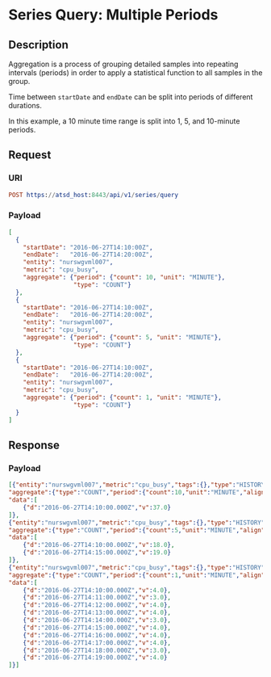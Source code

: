 # Series Query: Multiple Periods

## Description

Aggregation is a process of grouping detailed samples into repeating intervals (periods) in order to apply a statistical function to all samples in the group. 

Time between `startDate` and `endDate` can be split into periods of different durations. 

In this example, a 10 minute time range is split into 1, 5, and 10-minute periods.

## Request

### URI

```elm
POST https://atsd_host:8443/api/v1/series/query
```

### Payload

```json
[
  {
    "startDate": "2016-06-27T14:10:00Z",
    "endDate":   "2016-06-27T14:20:00Z",
    "entity": "nurswgvml007",
    "metric": "cpu_busy",
    "aggregate": {"period": {"count": 10, "unit": "MINUTE"},
                  "type": "COUNT"}
  },
  {
    "startDate": "2016-06-27T14:10:00Z",
    "endDate":   "2016-06-27T14:20:00Z",
    "entity": "nurswgvml007",
    "metric": "cpu_busy",
    "aggregate": {"period": {"count": 5, "unit": "MINUTE"},
                  "type": "COUNT"}
  },
  {
    "startDate": "2016-06-27T14:10:00Z",
    "endDate":   "2016-06-27T14:20:00Z",
    "entity": "nurswgvml007",
    "metric": "cpu_busy",
    "aggregate": {"period": {"count": 1, "unit": "MINUTE"},
                  "type": "COUNT"}
  }
]
```

## Response

### Payload

```json
[{"entity":"nurswgvml007","metric":"cpu_busy","tags":{},"type":"HISTORY",
"aggregate":{"type":"COUNT","period":{"count":10,"unit":"MINUTE","align":"CALENDAR"}},
"data":[
	{"d":"2016-06-27T14:10:00.000Z","v":37.0}
]},
{"entity":"nurswgvml007","metric":"cpu_busy","tags":{},"type":"HISTORY",
"aggregate":{"type":"COUNT","period":{"count":5,"unit":"MINUTE","align":"CALENDAR"}},
"data":[
	{"d":"2016-06-27T14:10:00.000Z","v":18.0},
	{"d":"2016-06-27T14:15:00.000Z","v":19.0}
]},
{"entity":"nurswgvml007","metric":"cpu_busy","tags":{},"type":"HISTORY",
"aggregate":{"type":"COUNT","period":{"count":1,"unit":"MINUTE","align":"CALENDAR"}},
"data":[
	{"d":"2016-06-27T14:10:00.000Z","v":4.0},
	{"d":"2016-06-27T14:11:00.000Z","v":3.0},
	{"d":"2016-06-27T14:12:00.000Z","v":4.0},
	{"d":"2016-06-27T14:13:00.000Z","v":4.0},
	{"d":"2016-06-27T14:14:00.000Z","v":3.0},
	{"d":"2016-06-27T14:15:00.000Z","v":4.0},
	{"d":"2016-06-27T14:16:00.000Z","v":4.0},
	{"d":"2016-06-27T14:17:00.000Z","v":4.0},
	{"d":"2016-06-27T14:18:00.000Z","v":3.0},
	{"d":"2016-06-27T14:19:00.000Z","v":4.0}
]}]
```


